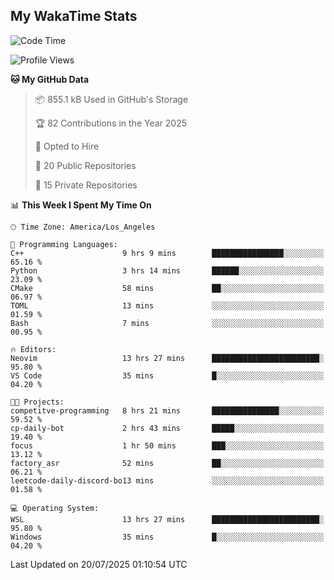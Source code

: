 ## My WakaTime Stats
<!--START_SECTION:waka-->
![Code Time](http://img.shields.io/badge/Code%20Time-433%20hrs%2038%20mins-blue)

![Profile Views](http://img.shields.io/badge/Profile%20Views-1-blue)

**🐱 My GitHub Data** 

> 📦 855.1 kB Used in GitHub's Storage 
 > 
> 🏆 82 Contributions in the Year 2025
 > 
> 💼 Opted to Hire
 > 
> 📜 20 Public Repositories 
 > 
> 🔑 15 Private Repositories 
 > 
📊 **This Week I Spent My Time On** 

```text
🕑︎ Time Zone: America/Los_Angeles

💬 Programming Languages: 
C++                      9 hrs 9 mins        ████████████████░░░░░░░░░   65.16 % 
Python                   3 hrs 14 mins       ██████░░░░░░░░░░░░░░░░░░░   23.09 % 
CMake                    58 mins             ██░░░░░░░░░░░░░░░░░░░░░░░   06.97 % 
TOML                     13 mins             ░░░░░░░░░░░░░░░░░░░░░░░░░   01.59 % 
Bash                     7 mins              ░░░░░░░░░░░░░░░░░░░░░░░░░   00.95 % 

🔥 Editors: 
Neovim                   13 hrs 27 mins      ████████████████████████░   95.80 % 
VS Code                  35 mins             █░░░░░░░░░░░░░░░░░░░░░░░░   04.20 % 

🐱‍💻 Projects: 
competitve-programming   8 hrs 21 mins       ███████████████░░░░░░░░░░   59.52 % 
cp-daily-bot             2 hrs 43 mins       █████░░░░░░░░░░░░░░░░░░░░   19.40 % 
focus                    1 hr 50 mins        ███░░░░░░░░░░░░░░░░░░░░░░   13.12 % 
factory_asr              52 mins             ██░░░░░░░░░░░░░░░░░░░░░░░   06.21 % 
leetcode-daily-discord-bo13 mins             ░░░░░░░░░░░░░░░░░░░░░░░░░   01.58 % 

💻 Operating System: 
WSL                      13 hrs 27 mins      ████████████████████████░   95.80 % 
Windows                  35 mins             █░░░░░░░░░░░░░░░░░░░░░░░░   04.20 % 
```


 Last Updated on 20/07/2025 01:10:54 UTC
<!--END_SECTION:waka-->

